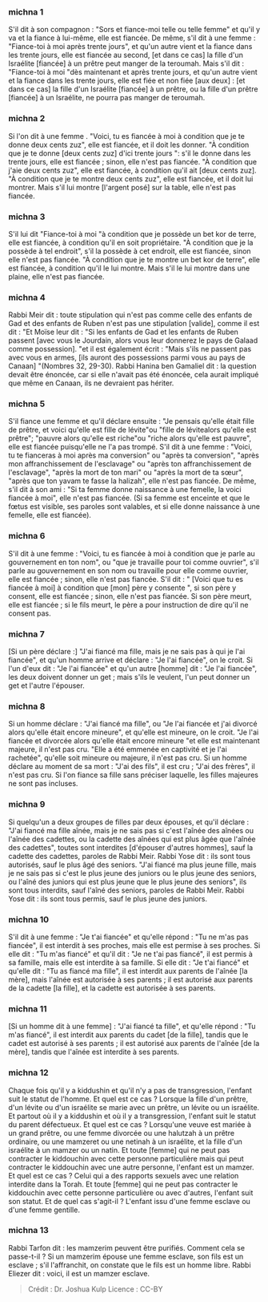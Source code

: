 
### michna 1
S'il dit à son compagnon : "Sors et fiance-moi telle ou telle femme" et qu'il y va et la fiance à lui-même, elle est fiancée. De même, s'il dit à une femme : "Fiance-toi à moi après trente jours", et qu'un autre vient et la fiance dans les trente jours, elle est fiancée au second, [et dans ce cas] la fille d'un Israélite [fiancée] à un prêtre peut manger de la teroumah. Mais s'il dit : "Fiance-toi à moi "dès maintenant et après trente jours, et qu'un autre vient et la fiance dans les trente jours, elle est fiée et non fiée [aux deux] :   [et dans ce cas] la fille d'un Israélite [fiancée] à un prêtre, ou la fille d'un prêtre [fiancée] à un Israélite, ne pourra pas manger de teroumah.

### michna 2
Si l'on dit à une femme . "Voici, tu es fiancée à moi à condition que je te donne deux cents zuz", elle est fiancée, et il doit les donner. "À condition que je te donne [deux cents zuz] d'ici trente jours ": s'il le donne dans les trente jours, elle est fiancée ; sinon, elle n'est pas fiancée. "À condition que j'aie deux cents zuz", elle est fiancée, à condition qu'il ait [deux cents zuz]. "À condition que je te montre deux cents zuz", elle est fiancée, et il doit lui montrer. Mais s'il lui montre [l'argent posé] sur la table, elle n'est pas fiancée.

### michna 3
S'il lui dit "Fiance-toi à moi "à condition que je possède un bet kor de terre, elle est fiancée, à condition qu'il en soit propriétaire. "À condition que je la possède à tel endroit", s'il la possède à cet endroit, elle est fiancée, sinon elle n'est pas fiancée. "À condition que je te montre un bet kor de terre", elle est fiancée, à condition qu'il le lui montre. Mais s'il le lui montre dans une plaine, elle n'est pas fiancée.

### michna 4
Rabbi Meir dit : toute stipulation qui n'est pas comme celle des enfants de Gad et des enfants de Ruben n'est pas une stipulation [valide], comme il est dit : "Et Moïse leur dit : "Si les enfants de Gad et les enfants de Ruben passent [avec vous le Jourdain, alors vous leur donnerez le pays de Galaad comme possession]. "et il est également écrit : "Mais s'ils ne passent pas avec vous en armes, [ils auront des possessions parmi vous au pays de Canaan] "(Nombres 32, 29-30). Rabbi Hanina ben Gamaliel dit : la question devait être énoncée, car si elle n'avait pas été énoncée, cela aurait impliqué que même en Canaan, ils ne devraient pas hériter.

### michna 5
S'il fiance une femme et qu'il déclare ensuite : "Je pensais qu'elle était fille de prêtre, et voici qu'elle est fille de lévite"ou "fille de lévitealors qu'elle est prêtre"; "pauvre alors qu'elle est riche"ou "riche alors qu'elle est pauvre", elle est fiancée puisqu'elle ne l'a pas trompé. S'il dit à une femme : "Voici, tu te fianceras à moi après ma conversion" ou "après ta conversion", "après mon affranchissement de l'esclavage" ou "après ton affranchissement de l'esclavage", "après la mort de ton mari" ou "après la mort de ta sœur", "après que ton yavam te fasse la halizah", elle n'est pas fiancée. De même, s'il dit à son ami : "Si ta femme donne naissance à une femelle, la voici fiancée à moi", elle n'est pas fiancée. (Si sa femme est enceinte et que le fœtus est visible, ses paroles sont valables, et si elle donne naissance à une femelle, elle est fiancée).

### michna 6
S'il dit à une femme : "Voici, tu es fiancée à moi à condition que je parle au gouvernement en ton nom", ou "que je travaille pour toi comme ouvrier", s'il parle au gouvernement en son nom ou travaille pour elle comme ouvrier, elle est fiancée ; sinon, elle n'est pas fiancée. S'il dit : " [Voici que tu es fiancée à moi] à condition que [mon] père y consente ", si son père y consent, elle est fiancée ; sinon, elle n'est pas fiancée. Si son père meurt, elle est fiancée ; si le fils meurt, le père a pour instruction de dire qu'il ne consent pas.

### michna 7
[Si un père déclare :] "J'ai fiancé ma fille, mais je ne sais pas à qui je l'ai fiancée", et qu'un homme arrive et déclare : "Je l'ai fiancée", on le croit. Si l'un d'eux dit : "Je l'ai fiancée" et qu'un autre [homme] dit : "Je l'ai fiancée", les deux doivent donner un get ; mais s'ils le veulent, l'un peut donner un get et l'autre l'épouser.

### michna 8
Si un homme déclare : "J'ai fiancé ma fille", ou "Je l'ai fiancée et j'ai divorcé alors qu'elle était encore mineure", et qu'elle est mineure, on le croit. "Je l'ai fiancée et divorcée alors qu'elle était encore mineure "et elle est maintenant majeure, il n'est pas cru. "Elle a été emmenée en captivité et je l'ai rachetée", qu'elle soit mineure ou majeure, il n'est pas cru. Si un homme déclare au moment de sa mort : "J'ai des fils", il est cru ; "J'ai des frères", il n'est pas cru. Si l'on fiance sa fille sans préciser laquelle, les filles majeures ne sont pas incluses.

### michna 9
Si quelqu'un a deux groupes de filles par deux épouses, et qu'il déclare : "J'ai fiancé ma fille aînée, mais je ne sais pas si c'est l'aînée des aînées ou l'aînée des cadettes, ou la cadette des aînées qui est plus âgée que l'aînée des cadettes", toutes sont interdites [d'épouser d'autres hommes], sauf la cadette des cadettes, paroles de Rabbi Meir. Rabbi Yose dit : ils sont tous autorisés, sauf le plus âgé des seniors. "J'ai fiancé ma plus jeune fille, mais je ne sais pas si c'est le plus jeune des juniors ou le plus jeune des seniors, ou l'aîné des juniors qui est plus jeune que le plus jeune des seniors", ils sont tous interdits, sauf l'aîné des seniors, paroles de Rabbi Meïr. Rabbi Yose dit : ils sont tous permis, sauf le plus jeune des juniors.

### michna 10
S'il dit à une femme : "Je t'ai fiancée" et qu'elle répond : "Tu ne m'as pas fiancée", il est interdit à ses proches, mais elle est permise à ses proches. Si elle dit : "Tu m'as fiancé" et qu'il dit : "Je ne t'ai pas fiancé", il est permis à sa famille, mais elle est interdite à sa famille. Si elle dit : "Je t'ai fiancé" et qu'elle dit : "Tu as fiancé ma fille", il est interdit aux parents de l'aînée [la mère], mais l'aînée est autorisée à ses parents ; il est autorisé aux parents de la cadette [la fille], et la cadette est autorisée à ses parents.

### michna 11
[Si un homme dit à une femme] : "J'ai fiancé ta fille", et qu'elle répond : "Tu m'as fiancé", il est interdit aux parents du cadet [de la fille], tandis que le cadet est autorisé à ses parents ; il est autorisé aux parents de l'aînée [de la mère], tandis que l'aînée est interdite à ses parents.

### michna 12
Chaque fois qu'il y a kiddushin et qu'il n'y a pas de transgression, l'enfant suit le statut de l'homme. Et quel est ce cas ?  Lorsque la fille d'un prêtre, d'un lévite ou d'un israélite se marie avec un prêtre, un lévite ou un israélite. Et partout où il y a kiddushin et où il y a transgression, l'enfant suit le statut du parent défectueux. Et quel est ce cas ?  Lorsqu'une veuve est mariée à un grand prêtre, ou une femme divorcée ou une halutzah à un prêtre ordinaire, ou une mamzeret ou une netinah à un israélite, et la fille d'un israélite à un mamzer ou un natin. Et toute [femme] qui ne peut pas contracter le kiddouchin avec cette personne particulière mais qui peut contracter le kiddouchin avec une autre personne, l'enfant est un mamzer. Et quel est ce cas ?  Celui qui a des rapports sexuels avec une relation interdite dans la Torah. Et toute [femme] qui ne peut pas contracter le kiddouchin avec cette personne particulière ou avec d'autres, l'enfant suit son statut. Et de quel cas s'agit-il ?  L'enfant issu d'une femme esclave ou d'une femme gentille.

### michna 13
Rabbi Tarfon dit : les mamzerim peuvent être purifiés. Comment cela se passe-t-il ? Si un mamzerim épouse une femme esclave, son fils est un esclave ; s'il l'affranchit, on constate que le fils est un homme libre. Rabbi Eliezer dit : voici, il est un mamzer esclave.

>Crédit : Dr. Joshua Kulp
>Licence : CC-BY